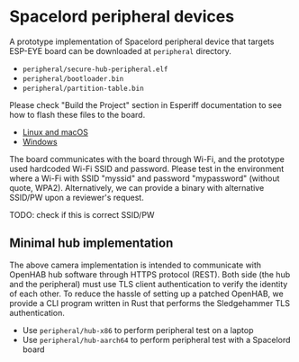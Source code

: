 # Spacelord peripheral devices

A prototype implementation of Spacelord peripheral device that targets ESP-EYE board
can be downloaded at `peripheral` directory.

- `peripheral/secure-hub-peripheral.elf`
- `peripheral/bootloader.bin`
- `peripheral/partition-table.bin`

Please check "Build the Project" section in Esperiff documentation
to see how to flash these files to the board.

- [Linux and macOS](https://docs.espressif.com/projects/esp-idf/en/latest/esp32/get-started/linux-macos-setup.html#build-the-project)
- [Windows](https://docs.espressif.com/projects/esp-idf/en/latest/esp32/get-started/windows-setup.html#build-the-project)

The board communicates with the board through Wi-Fi,
and the prototype used hardcoded Wi-Fi SSID and password.
Please test in the environment where a Wi-Fi with SSID "myssid" and password "mypassword" (without quote, WPA2).
Alternatively, we can provide a binary with alternative SSID/PW upon a reviewer's request.

TODO: check if this is correct SSID/PW

## Minimal hub implementation

The above camera implementation is intended to communicate with OpenHAB hub software through HTTPS protocol (REST).
Both side (the hub and the peripheral) must use TLS client authentication to verify the identity of each other.
To reduce the hassle of setting up a patched OpenHAB,
we provide a CLI program written in Rust that performs the Sledgehammer TLS authentication.

- Use `peripheral/hub-x86` to perform peripheral test on a laptop
- Use `peripheral/hub-aarch64` to perform peripheral test with a Spacelord board
